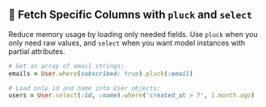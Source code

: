 ## 🚀 Fetch Specific Columns with `pluck` and `select`

Reduce memory usage by loading only needed fields. Use `pluck` when you only need raw values, and `select` when you want model instances with partial attributes.

```ruby
# Get an array of email strings:
emails = User.where(subscribed: true).pluck(:email)

# Load only id and name into User objects:
users = User.select(:id, :name).where('created_at > ?', 1.month.ago)
```